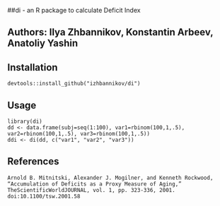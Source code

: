 ##di - an R package to calculate Deficit Index

## Authors: Ilya Zhbannikov, Konstantin Arbeev, Anatoliy Yashin

## Installation

```
devtools::install_github("izhbannikov/di")
```

## Usage

```
library(di)
dd <- data.frame(subj=seq(1:100), var1=rbinom(100,1,.5), var2=rbinom(100,1,.5), var3=rbinom(100,1,.5))
ddi <- di(dd, c("var1", "var2", "var3"))
```

## References
```
Arnold B. Mitnitski, Alexander J. Mogilner, and Kenneth Rockwood, “Accumulation of Deficits as a Proxy Measure of Aging,” TheScientificWorldJOURNAL, vol. 1, pp. 323-336, 2001. doi:10.1100/tsw.2001.58
```

